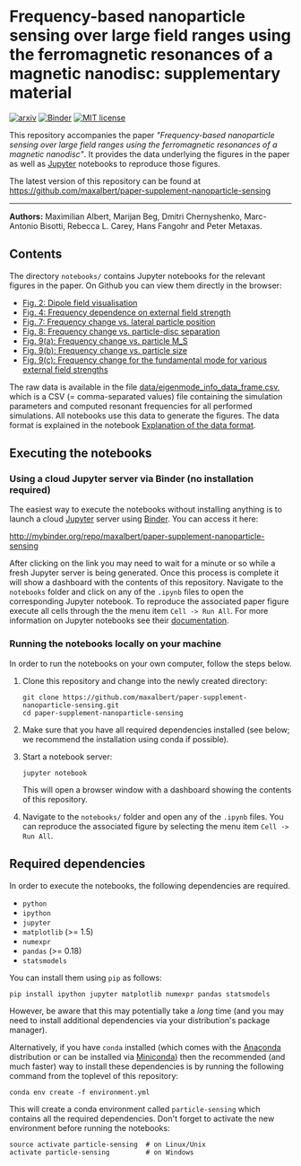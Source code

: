 # Frequency-based nanoparticle sensing over large field ranges using the ferromagnetic resonances of a magnetic nanodisc: supplementary material

<a href="https://arxiv.org/abs/1604.07277"><img src="https://img.shields.io/badge/preprint-arxiv:1604.07277-lightgrey.svg" alt="arxiv"></a>
[![Binder](http://mybinder.org/badge.svg)](http://mybinder.org/repo/maxalbert/paper-supplement-nanoparticle-sensing)
[![MIT license](https://img.shields.io/badge/license-MIT-blue.svg?style=flat-square)](https://github.com/poliastro/poliastro/raw/master/COPYING)

This repository accompanies the paper _"Frequency-based nanoparticle sensing over large field ranges using the ferromagnetic resonances of a magnetic nanodisc"_.
It provides the data underlying the figures in the paper as well as [Jupyter](https://jupyter.org/) notebooks to reproduce those figures.

The latest version of this repository can be found at https://github.com/maxalbert/paper-supplement-nanoparticle-sensing

----------

**Authors:**
Maximilian Albert, Marijan Beg, Dmitri Chernyshenko, Marc-Antonio Bisotti, Rebecca L. Carey, Hans Fangohr and Peter Metaxas.


## Contents

The directory `notebooks/` contains Jupyter notebooks for the relevant figures in the paper.
On Github you can view them directly in the browser:

- [Fig. 2: Dipole field visualisation](./notebooks/fig_2_dipole_field_visualisation.ipynb)
- [Fig. 4: Frequency dependence on external field strength](./notebooks/fig_4_frequency_dependence_on_external_field.ipynb)
- [Fig. 7: Frequency change vs. lateral particle position](./notebooks/fig_7_frequency_change_vs_lateral_particle_position.ipynb)
- [Fig. 8: Frequency change vs. particle-disc separation](./notebooks/fig_8_frequency_change_vs_particle_separation.ipynb)
- [Fig. 9(a): Frequency change vs. particle M_S](./notebooks/fig_9a_dependence_of_frequency_change_on_particle_Ms.ipynb)
- [Fig. 9(b): Frequency change vs. particle size](./notebooks/fig_9b_dependence_of_frequency_change_on_particle_size.ipynb)
- [Fig. 9(c): Frequency change for the fundamental mode for various external field strengths](./notebooks/fig_9c_comparison_of_frequency_change_for_various_external_field_strengths.ipynb)

The raw data is available in the file [data/eigenmode_info_data_frame.csv](./data/eigenmode_info_data_frame.csv), which is a CSV (= comma-separated values) file containing the simulation parameters and computed resonant frequencies for all performed simulations. All notebooks use this data to generate the figures.
The data format is explained in the notebook [Explanation of the data format](./notebooks/explanation_of_the_data_format.ipynb).


## Executing the notebooks

### Using a cloud Jupyter server via Binder (no installation required)

The easiest way to execute the notebooks without installing anything
is to launch a cloud [Jupyter](https://jupyter.org/) server using
[Binder](http://mybinder.org/). You can access it here:

http://mybinder.org/repo/maxalbert/paper-supplement-nanoparticle-sensing

After clicking on the link you may need to wait for a minute or so while
a fresh Jupyter server is being generated. Once this process is complete
it will show a dashboard with the contents of this repository. Navigate
to the `notebooks` folder and click on any of the `.ipynb` files to open
the corresponding Jupyter notebook. To reproduce the associated paper
figure execute all cells through the the menu item `Cell -> Run All`.
For more information on Jupyter notebooks see their
[documentation](https://jupyter.readthedocs.io/en/latest/index.html).

### Running the notebooks locally on your machine

In order to run the notebooks on your own computer, follow the steps below.

1. Clone this repository and change into the newly created directory:
   ```
   git clone https://github.com/maxalbert/paper-supplement-nanoparticle-sensing.git
   cd paper-supplement-nanoparticle-sensing
   ```

2. Make sure that you have all required dependencies installed (see below; we recommend the installation using conda if possible).

3. Start a notebook server:
   ```
   jupyter notebook
   ```
   This will open a browser window with a dashboard showing the contents of this repository.

4. Navigate to the `notebooks/` folder and open any of the `.ipynb` files. You can reproduce
the associated figure by selecting the menu item `Cell -> Run All`.


## Required dependencies

In order to execute the notebooks, the following dependencies are required.

- `python`
- `ipython`
- `jupyter`
- `matplotlib` (>= 1.5)
- `numexpr`
- `pandas` (>= 0.18)
- `statsmodels`

You can install them using `pip` as follows:
```
pip install ipython jupyter matplotlib numexpr pandas statsmodels
```
However, be aware that this may potentially take a *long* time (and
you may need to install additional dependencies via your
distribution's package manager).

Alternatively, if you have `conda` installed (which comes with the [Anaconda](https://docs.continuum.io/anaconda/index) distribution
or can be installed via [Miniconda](http://conda.pydata.org/miniconda.html)) then the recommended (and much faster) way to install these dependencies
is by running the following command from the toplevel of this repository:
```
conda env create -f environment.yml
```
This will create a conda environment called `particle-sensing` which contains all the required dependencies.
Don't forget to activate the new environment before running the notebooks:
```
source activate particle-sensing  # on Linux/Unix
activate particle-sensing         # on Windows
```
